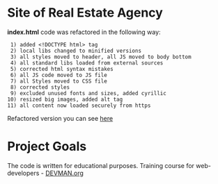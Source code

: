 # Site of Real Estate Agency

**index.html** code was refactored in the following way:
```
 1) added <!DOCTYPE html> tag
 2) local libs changed to minified versions 
 3) all styles moved to header, all JS moved to body bottom
 4) all standard libs loaded from external sources
 5) corrected html syntax mistakes
 6) all JS code moved to JS file
 7) all Styles moved to CSS file
 8) corrected styles
 9) excluded unused fonts and sizes, added cyrillic
10) resized big images, added alt tag
11) all content now loaded securely from https
```
Refactored version you can see [here](https://sokolovdp.github.io)

# Project Goals

The code is written for educational purposes. Training course for web-developers - [DEVMAN.org](https://devman.org)
